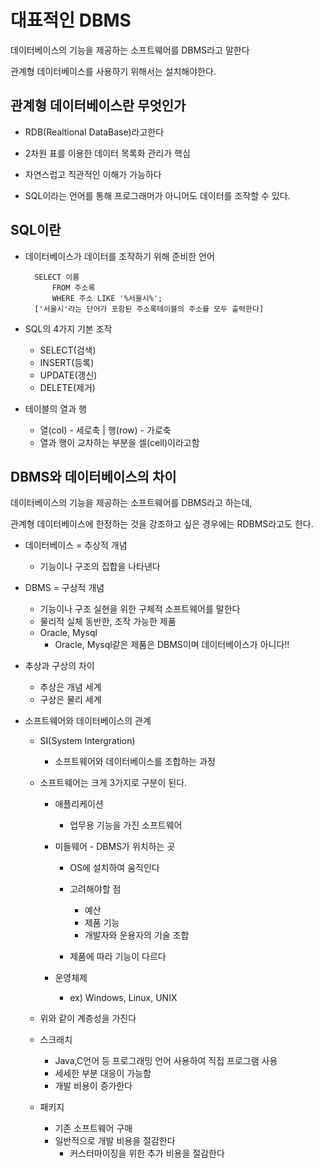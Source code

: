 # 대표적인 DBMS

데이터베이스의 기능을 제공하는 소프트웨어를 DBMS라고 말한다

관계형 데이터베이스를 사용하기 위해서는 설치해야한다.

## 관계형 데이터베이스란 무엇인가

+ RDB(Realtional DataBase)라고한다

+ 2차원 표를 이용한 데이터 목록화 관리가 핵심

+ 자연스럽고 직관적인 이해가 가능하다

+ SQL이라는 언어를 통해 프로그래머가 아니어도 데이터를 조작할 수 있다.

## SQL이란

+ 데이터베이스가 데이터를 조작하기 위해 준비한 언어

        SELECT 이름
            FROM 주소록
            WHERE 주소 LIKE '%서울시%';
        ['서울시'라는 단어가 포함된 주소록테이블의 주소를 모두 출력한다]

+ SQL의 4가지 기본 조작

    + SELECT(검색)
    + INSERT(등록)
    + UPDATE(갱신)
    + DELETE(제거)

+ 테이블의 열과 행

    + 열(col) - 세로축 | 행(row) - 가로축
    + 열과 행이 교차하는 부분을 셀(cell)이라고함

## DBMS와 데이터베이스의 차이

데이터베이스의 기능을 제공하는 소프트웨어를 DBMS라고 하는데,

관계형 데이터베이스에 한정하는 것을 강조하고 싶은 경우에는 RDBMS라고도 한다.

+ 데이터베이스 = 추상적 개념
    
    + 기능이나 구조의 집합을 나타낸다

+ DBMS = 구상적 개념

    + 기능이나 구조 실현을 위한 구체적 소프트웨어를 말한다
    + 물리적 실체 동반한, 조작 가능한 제품
    + Oracle, Mysql
        + Oracle, Mysql같은 제품은 DBMS이며 데이터베이스가 아니다!!

+ 추상과 구상의 차이

    + 추상은 개념 세계
    + 구상은 물리 세계

+ 소프트웨어와 데이터베이스의 관계

    + SI(System Intergration)

        + 소프트웨어와 데이터베이스를 조합하는 과정

    + 소프트웨어는 크게 3가지로 구분이 된다.

        + 애플리케이션
            + 업무용 기능을 가진 소프트웨어
        + 미들웨어 - DBMS가 위치하는 곳
            + OS에 설치하여 움직인다
            + 고려해야할 점

                + 예산
                + 제품 기능
                + 개발자와 운용자의 기술 조합
            
            + 제품에 따라 기능이 다르다

        + 운영체제
            + ex) Windows, Linux, UNIX
    
    + 위와 같이 계층성을 가진다

    + 스크래치

        + Java,C언어 등 프로그래밍 언어 사용하여 직접 프로그램 사용
        + 세세한 부분 대응이 가능함
        + 개발 비용이 증가한다

    + 패키지

        + 기존 소프트웨어 구매
        + 일반적으로 개발 비용을 절감한다
            + 커스터마이징을 위한 추가 비용을 절감한다